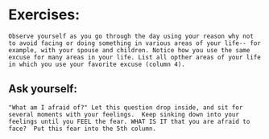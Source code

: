 # Exercises:

```Observe yourself as you go through the day using your reason why not to avoid facing or doing something in various areas of your life-- for example, with your spouse and children. Notice how you use the same excuse for many areas in your life. List all opther areas of your life in which you use your favorite excuse (column 4).```


## Ask yourself: 

```"What am I afraid of?" Let this question drop inside, and sit for several moments with your feelings.  Keep sinking down into your feelings until you FEEL the fear. WHAT IS IT that you are afraid to face?  Put this fear into the 5th column.```